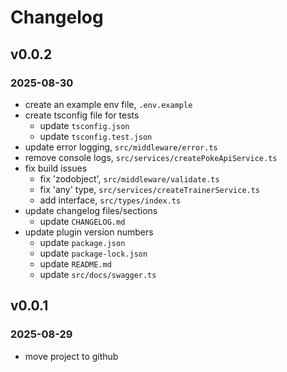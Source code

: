 # Changelog

## v0.0.2

### 2025-08-30

- create an example env file, `.env.example`
- create tsconfig file for tests
  - update `tsconfig.json`
  - update `tsconfig.test.json`
- update error logging, `src/middleware/error.ts`
- remove console logs, `src/services/createPokeApiService.ts`
- fix build issues
  - fix 'zodobject', `src/middleware/validate.ts`
  - fix 'any' type, `src/services/createTrainerService.ts`
  - add interface, `src/types/index.ts`
- update changelog files/sections
  - update `CHANGELOG.md`
- update plugin version numbers
  - update `package.json`
  - update `package-lock.json`
  - update `README.md`
  - update `src/docs/swagger.ts`

## v0.0.1

### 2025-08-29

- move project to github
